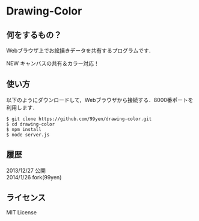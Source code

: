 Drawing-Color
===============

## 何をするもの？

Webブラウザ上でお絵描きデータを共有するプログラムです．

NEW キャンバスの共有＆カラー対応！

## 使い方

以下のようにダウンロードして，Webブラウザから接続する．8000番ポートを利用します．

```
$ git clone https://github.com/99yen/drawing-color.git
$ cd drawing-color
$ npm install
$ node server.js
```

## 履歴

2013/12/27 公開  
2014/1/26 fork(99yen)  

## ライセンス

MIT License

